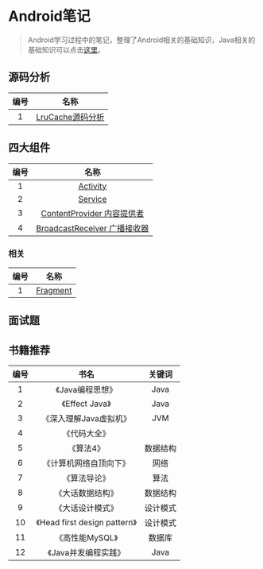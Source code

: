 # Android笔记

> Android学习过程中的笔记，整理了Android相关的基础知识，Java相关的基础知识可以点击[这里](https://github.com/Shouheng88/Java-notes)。

## 源码分析

|编号|名称|
|:-:|:-:|
|1|[LruCache源码分析](源码/LruCache.md)|

## 四大组件

|编号|名称|
|:-:|:-:|
|1|[Activity](四大组件/Activity.md)|
|2|[Service](四大组件/Service.md)|
|3|[ContentProvider 内容提供者](四大组件/ContentProvider.md)|
|4|[BroadcastReceiver 广播接收器](四大组件/BroadcastReceiver.md)|

### 相关

|编号|名称|
|:-:|:-:|
|1|[Fragment](四大组件/Fragment.md)|

## 面试题

## 书籍推荐

|编号|书名|关键词|
|:-:|:-:|:-:|
|1|《Java编程思想》|Java|
|2|《Effect Java》|Java|
|3|《深入理解Java虚拟机》|JVM|
|4|《代码大全》||
|5|《算法4》|数据结构|
|6|《计算机网络自顶向下》|网络|
|7|《算法导论》|算法|
|8|《大话数据结构》|数据结构|
|9|《大话设计模式》|设计模式|
|10|《Head first design pattern》|设计模式|
|11|《高性能MySQL》|数据库|
|12|《Java并发编程实践》|Java|
